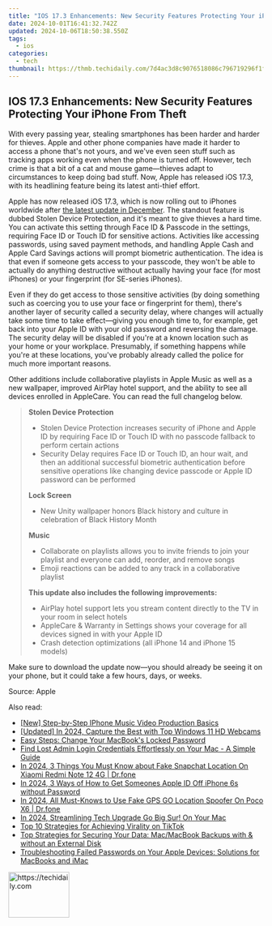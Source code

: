 ```yaml
---
title: "IOS 17.3 Enhancements: New Security Features Protecting Your iPhone From Theft"
date: 2024-10-01T16:41:32.742Z
updated: 2024-10-06T18:50:38.550Z
tags:
  - ios
categories:
  - tech
thumbnail: https://thmb.techidaily.com/7d4ac3d8c9076518086c796719296f1fe2886affc5c5baeeba9abc4d1be7fd83.jpg
---
```


## IOS 17.3 Enhancements: New Security Features Protecting Your iPhone From Theft

With every passing year, stealing smartphones has been harder and harder for thieves. Apple and other phone companies have made it harder to access a phone that's not yours, and we've even seen stuff such as tracking apps working even when the phone is turned off. However, tech crime is that a bit of a cat and mouse game—thieves adapt to circumstances to keep doing bad stuff. Now, Apple has released iOS 17.3, with its headlining feature being its latest anti-thief effort.

 Apple has now released iOS 17.3, which is now rolling out to iPhones worldwide after [the latest update in December](https://buynow-help.techidaily.com/elevate-your-wi-fi-experience-with-the-netgear-ac1200-ex6200-range-extender-a-detailed-review/). The standout feature is dubbed Stolen Device Protection, and it's meant to give thieves a hard time. You can activate this setting through Face ID & Passcode in the settings, requiring Face ID or Touch ID for sensitive actions. Activities like accessing passwords, using saved payment methods, and handling Apple Cash and Apple Card Savings actions will prompt biometric authentication. The idea is that even if someone gets access to your passcode, they won't be able to actually do anything destructive without actually having your face (for most iPhones) or your fingerprint (for SE-series iPhones).

 Even if they do get access to those sensitive activities (by doing something such as coercing you to use your face or fingerprint for them), there's another layer of security called a security delay, where changes will actually take some time to take effect—giving you enough time to, for example, get back into your Apple ID with your old password and reversing the damage. The security delay will be disabled if you're at a known location such as your home or your workplace. Presumably, if something happens while you're at these locations, you've probably already called the police for much more important reasons.

 Other additions include collaborative playlists in Apple Music as well as a new wallpaper, improved AirPlay hotel support, and the ability to see all devices enrolled in AppleCare. You can read the full changelog below.

> **Stolen Device Protection** 
> 
> * Stolen Device Protection increases security of iPhone and Apple ID by requiring Face ID or Touch ID with no passcode fallback to perform certain actions
> * Security Delay requires Face ID or Touch ID, an hour wait, and then an additional successful biometric authentication before sensitive operations like changing device passcode or Apple ID password can be performed
> 
> **Lock Screen** 
> 
> * New Unity wallpaper honors Black history and culture in celebration of Black History Month
> 
> **Music** 
> 
> * Collaborate on playlists allows you to invite friends to join your playlist and everyone can add, reorder, and remove songs
> * Emoji reactions can be added to any track in a collaborative playlist
> 
> **This update also includes the following improvements:** 
> 
> * AirPlay hotel support lets you stream content directly to the TV in your room in select hotels
> * AppleCare & Warranty in Settings shows your coverage for all devices signed in with your Apple ID
> * Crash detection optimizations (all iPhone 14 and iPhone 15 models)

 Make sure to download the update now—you should already be seeing it on your phone, but it could take a few hours, days, or weeks.

 Source: Apple

<ins class="adsbygoogle"
     style="display:block"
     data-ad-format="autorelaxed"
     data-ad-client="ca-pub-7571918770474297"
     data-ad-slot="1223367746"></ins>

<ins class="adsbygoogle"
     style="display:block"
     data-ad-client="ca-pub-7571918770474297"
     data-ad-slot="8358498916"
     data-ad-format="auto"
     data-full-width-responsive="true"></ins>

<span class="atpl-alsoreadstyle">Also read:</span>
<div><ul>
<li><a href="https://extra-skills.techidaily.com/new-step-by-step-iphone-music-video-production-basics/"><u>[New] Step-by-Step IPhone Music Video Production Basics</u></a></li>
<li><a href="https://screen-recording.techidaily.com/updated-in-2024-capture-the-best-with-top-windows-11-hd-webcams/"><u>[Updated] In 2024, Capture the Best with Top Windows 11 HD Webcams</u></a></li>
<li><a href="https://os-tips.techidaily.com/easy-steps-change-your-macbooks-locked-password/"><u>Easy Steps: Change Your MacBook's Locked Password</u></a></li>
<li><a href="https://os-tips.techidaily.com/find-lost-admin-login-credentials-effortlessly-on-your-mac-a-simple-guide/"><u>Find Lost Admin Login Credentials Effortlessly on Your Mac - A Simple Guide</u></a></li>
<li><a href="https://location-social.techidaily.com/in-2024-3-things-you-must-know-about-fake-snapchat-location-on-xiaomi-redmi-note-12-4g-drfone-by-drfone-virtual-android/"><u>In 2024, 3 Things You Must Know about Fake Snapchat Location On Xiaomi Redmi Note 12 4G | Dr.fone</u></a></li>
<li><a href="https://apple-account.techidaily.com/in-2024-3-ways-of-how-to-get-someones-apple-id-off-iphone-6s-without-password-by-drfone-ios/"><u>In 2024, 3 Ways of How to Get Someones Apple ID Off iPhone 6s without Password</u></a></li>
<li><a href="https://fake-location.techidaily.com/in-2024-all-must-knows-to-use-fake-gps-go-location-spoofer-on-poco-x6-drfone-by-drfone-virtual-android/"><u>In 2024, All Must-Knows to Use Fake GPS GO Location Spoofer On Poco X6 | Dr.fone</u></a></li>
<li><a href="https://some-approaches.techidaily.com/in-2024-streamlining-tech-upgrade-go-big-sur-on-your-mac/"><u>In 2024, Streamlining Tech Upgrade Go Big Sur! On Your Mac</u></a></li>
<li><a href="https://tech-recovery.techidaily.com/top-10-strategies-for-achieving-virality-on-tiktok/"><u>Top 10 Strategies for Achieving Virality on TikTok</u></a></li>
<li><a href="https://os-tips.techidaily.com/top-strategies-for-securing-your-data-macmacbook-backups-with-and-without-an-external-disk/"><u>Top Strategies for Securing Your Data: Mac/MacBook Backups with & without an External Disk</u></a></li>
<li><a href="https://os-tips.techidaily.com/troubleshooting-failed-passwords-on-your-apple-devices-solutions-for-macbooks-and-imac/"><u>Troubleshooting Failed Passwords on Your Apple Devices: Solutions for MacBooks and iMac</u></a></li>
</ul></div>

<!-- affiliate ads begin -->
<a href="https://aligracehair.sjv.io/c/5597632/2135363/19272" target="_top" id="2135363">
  <img src="//a.impactradius-go.com/display-ad/19272-2135363" border="0" alt="https://techidaily.com" width="120" height="90"/>
</a>
<img height="0" width="0" src="https://aligracehair.sjv.io/i/5597632/2135363/19272" style="position:absolute;visibility:hidden;" border="0" />
<!-- affiliate ads end -->

